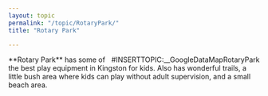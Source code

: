 ```yaml
---
layout: topic
permalink: "/topic/RotaryPark/"
title: "Rotary Park"

---
```


<div class="span-10" style="float:right;">
#INSERTTOPIC:__GoogleDataMapRotaryPark
</div>
**Rotary Park** has some of the best play equipment in Kingston for kids.  Also has wonderful trails, a little bush area where kids can play without adult supervision, and a small beach area.

